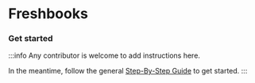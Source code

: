 # Freshbooks

### Get started

:::info
Any contributor is welcome to add instructions here. 

In the meantime, follow the general [Step-By-Step Guide](../reference/guide.md) to get started. 
:::